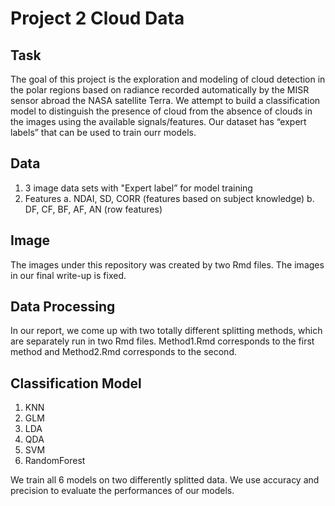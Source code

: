 # Project 2 Cloud Data

## Task
The goal of this project is the exploration and modeling of cloud detection in the polar regions based on radiance recorded automatically by the MISR sensor abroad the NASA satellite Terra. We attempt to build a classification model to distinguish the presence of cloud from the absence of clouds in the images using the available signals/features. Our dataset has “expert labels” that can be used to train ourr models.

## Data
1. 3 image data sets with "Expert label” for model training
2. Features
   a. NDAI, SD, CORR (features based on subject knowledge)
   b. DF, CF, BF, AF, AN (row features)
   
## Image
The images under this repository was created by two Rmd files. The images in our final write-up is fixed.
   
## Data Processing
In our report, we come up with two totally different splitting methods, which are separately run in two Rmd files. Method1.Rmd corresponds to the first method and Method2.Rmd corresponds to the second. 

## Classification Model
1. KNN
2. GLM
3. LDA
4. QDA
5. SVM
6. RandomForest

We train all 6 models on two differently splitted data. We use accuracy and precision to evaluate the performances of our models. 



